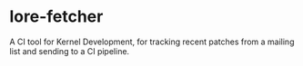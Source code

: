 # lore-fetcher
A CI tool for Kernel Development, for tracking recent patches from a mailing list and sending to a CI pipeline.
